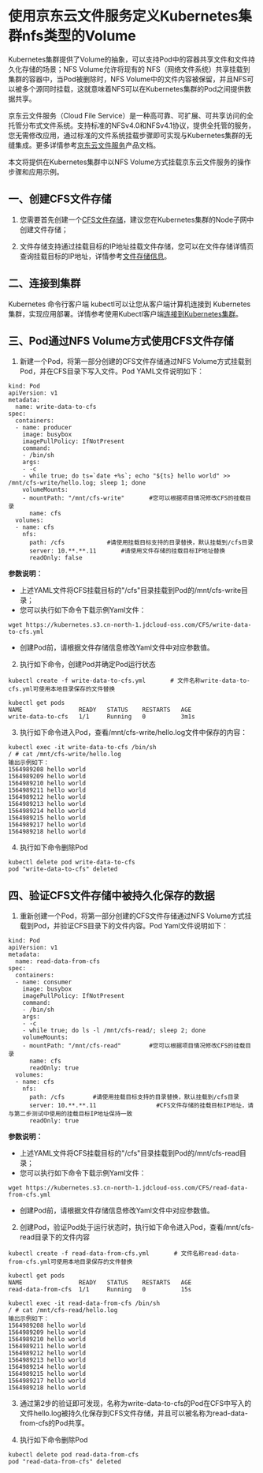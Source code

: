 
# 使用京东云文件服务定义Kubernetes集群nfs类型的Volume

  Kubernetes集群提供了Volume的抽象，可以支持Pod中的容器共享文件和文件持久化存储的场景；NFS Volume允许将现有的 NFS（网络文件系统）共享挂载到集群的容器中，当Pod被删除时，NFS Volume中的文件内容被保留，并且NFS可以被多个源同时挂载，这就意味着NFS可以在Kubernetes集群的Pod之间提供数据共享。

  京东云文件服务（Cloud File Service）是一种高可靠、可扩展、可共享访问的全托管分布式文件系统。支持标准的NFSv4.0和NFSv4.1协议，提供全托管的服务，您无需修改应用，通过标准的文件系统挂载步骤即可实现与Kubernetes集群的无缝集成。更多详情参考[京东云文件服务](https://docs.jdcloud.com/cn/cloud-file-service/product-overview)产品文档。
  
  本文将提供在Kubernetes集群中以NFS Volume方式挂载京东云文件服务的操作步骤和应用示例。
  
## 一、创建CFS文件存储

1. 您需要首先创建一个[CFS文件存储](https://docs.jdcloud.com/cn/cloud-file-service/creating-file-system)，建议您在Kubernetes集群的Node子网中创建文件存储；

2. 文件存储支持通过挂载目标的IP地址挂载文件存储，您可以在文件存储详情页查询挂载目标的IP地址，详情参考[文件存储信息](https://docs.jdcloud.com/cn/cloud-file-service/file-system-detail)。

## 二、连接到集群

 Kubernetes 命令行客户端 kubectl可以让您从客户端计算机连接到 Kubernetes 集群，实现应用部署。详情参考使用Kubectl客户端[连接到Kubernetes集群](https://docs.jdcloud.com/cn/jcs-for-kubernetes/connect-to-cluster)。

## 三、Pod通过NFS Volume方式使用CFS文件存储
    
1. 新建一个Pod，将第一部分创建的CFS文件存储通过NFS Volume方式挂载到Pod，并在CFS目录下写入文件。Pod YAML文件说明如下：
```
kind: Pod
apiVersion: v1
metadata:
  name: write-data-to-cfs
spec:
  containers:
  - name: producer
    image: busybox
    imagePullPolicy: IfNotPresent
    command:
    - /bin/sh
    args:
    - -c
    - while true; do ts=`date +%s`; echo "${ts} hello world" >> /mnt/cfs-write/hello.log; sleep 1; done
    volumeMounts:
    - mountPath: "/mnt/cfs-write"       #您可以根据项目情况修改CFS的挂载目录
      name: cfs
  volumes:
  - name: cfs
    nfs:
      path: /cfs			#请使用挂载目标支持的目录替换，默认挂载到/cfs目录
      server: 10.**.**.11		#请使用文件存储的挂载目标IP地址替换
      readOnly: false
```     
**参数说明：**

* 上述YAML文件将CFS挂载目标的"/cfs"目录挂载到Pod的/mnt/cfs-write目录；
* 您可以执行如下命令下载示例Yaml文件：

`
wget https://kubernetes.s3.cn-north-1.jdcloud-oss.com/CFS/write-data-to-cfs.yml
`
* 创建Pod前，请根据文件存储信息修改Yaml文件中对应参数值。

2. 执行如下命令，创建Pod并确定Pod运行状态
```
kubectl create -f write-data-to-cfs.yml       # 文件名称write-data-to-cfs.yml可使用本地目录保存的文件替换

kubectl get pods
NAME                READY   STATUS    RESTARTS   AGE
write-data-to-cfs   1/1     Running   0          3m1s
```

3. 执行如下命令进入Pod，查看/mnt/cfs-write/hello.log文件中保存的内容：
```
kubectl exec -it write-data-to-cfs /bin/sh
/ # cat /mnt/cfs-write/hello.log
输出示例如下：
1564989208 hello world
1564989209 hello world
1564989210 hello world
1564989211 hello world
1564989212 hello world
1564989213 hello world
1564989214 hello world
1564989215 hello world
1564989217 hello world
1564989218 hello world

```

4. 执行如下命令删除Pod

```
kubectl delete pod write-data-to-cfs
pod "write-data-to-cfs" deleted
```

## 四、验证CFS文件存储中被持久化保存的数据

1. 重新创建一个Pod，将第一部分创建的CFS文件存储通过NFS Volume方式挂载到Pod，并验证CFS目录下的文件内容。Pod Yaml文件说明如下：
```
kind: Pod
apiVersion: v1
metadata:
  name: read-data-from-cfs
spec:
  containers:
  - name: consumer
    image: busybox
    imagePullPolicy: IfNotPresent
    command:
    - /bin/sh
    args:
    - -c
    - while true; do ls -l /mnt/cfs-read/; sleep 2; done
    volumeMounts:
    - mountPath: "/mnt/cfs-read"		#您可以根据项目情况修改CFS的挂载目录
      name: cfs
      readOnly: true
  volumes:
  - name: cfs
    nfs:
      path: /cfs		#请使用挂载目标支持的目录替换，默认挂载到/cfs目录
      server: 10.**.**.11		          #CFS文件存储的挂载目标IP地址，请与第二步测试中使用的挂载目标IP地址保持一致
      readOnly: true
```     
**参数说明：**

* 上述YAML文件将CFS挂载目标的"/cfs"目录挂载到Pod的/mnt/cfs-read目录；
* 您可以执行如下命令下载示例Yaml文件：

`
wget https://kubernetes.s3.cn-north-1.jdcloud-oss.com/CFS/read-data-from-cfs.yml
`

* 创建Pod前，请根据文件存储信息修改Yaml文件中对应参数值。

2. 创建Pod，验证Pod处于运行状态时，执行如下命令进入Pod，查看/mnt/cfs-read目录下的文件内容
```
kubectl create -f read-data-from-cfs.yml       # 文件名称read-data-from-cfs.yml可使用本地目录保存的文件替换

kubectl get pods
NAME                READY   STATUS    RESTARTS   AGE
read-data-from-cfs  1/1     Running   0          15s

kubectl exec -it read-data-from-cfs /bin/sh
/ # cat /mnt/cfs-read/hello.log
输出示例如下：
1564989208 hello world
1564989209 hello world
1564989210 hello world
1564989211 hello world
1564989212 hello world
1564989213 hello world
1564989214 hello world
1564989215 hello world
1564989217 hello world
1564989218 hello world
```
3. 通过第2步的验证即可发现，名称为write-data-to-cfs的Pod在CFS中写入的文件hello.log被持久化保存到CFS文件存储，并且可以被名称为read-data-from-cfs的Pod共享。

4. 执行如下命令删除Pod

```
kubectl delete pod read-data-from-cfs
pod "read-data-from-cfs" deleted
```